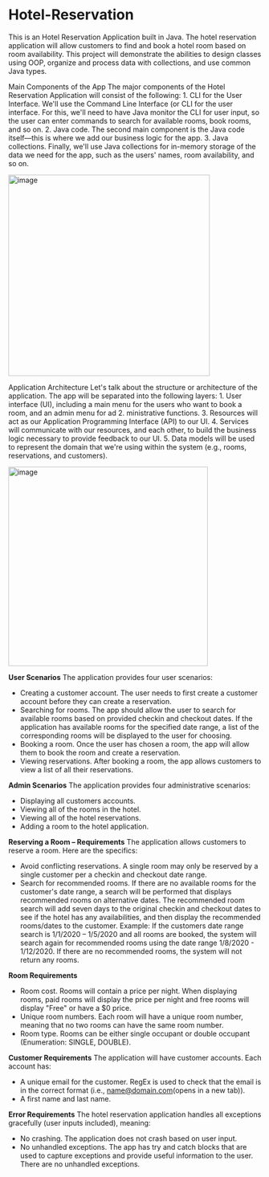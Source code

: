 # Hotel-Reservation
This is an Hotel Reservation Application built in Java. The hotel reservation application will allow customers to find and book a hotel room based on room availability. This project will demonstrate the abilities to design classes using OOP, organize and process data with collections, and use common Java types.

Main Components of the App
The major components of the Hotel Reservation Application will consist of the following:
	1. CLI for the User Interface. We'll use the Command Line Interface (or CLI for the user interface. For this, we'll need to have Java monitor the CLI for user input, so the user can enter commands to search for available rooms, book rooms, and so on.
	2. Java code. The second main component is the Java code itself—this is where we add our business logic for the app.
	3. Java collections. Finally, we'll use Java collections for in-memory storage of the data we need for the app, such as the users' names, room availability, and so on.

<img width="401" alt="image" src="https://github.com/JingyanPeng/Hotel-Reservation/assets/98308172/95d2d261-927e-4c8b-8d8f-ab8afdd0742b">


Application Architecture
Let's talk about the structure or architecture of the application. The app will be separated into the following layers:
	1. User interface (UI), including a main menu for the users who want to book a room, and an admin menu for ad
	2. ministrative functions.
	3. Resources will act as our Application Programming Interface (API) to our UI.
	4. Services will communicate with our resources, and each other, to build the business logic necessary to provide feedback to our UI.
	5. Data models will be used to represent the domain that we're using within the system (e.g., rooms, reservations, and customers).

<img width="397" alt="image" src="https://github.com/JingyanPeng/Hotel-Reservation/assets/98308172/853ab774-a562-4ec5-afa9-2225139519d9">


**User Scenarios**
The application provides four user scenarios:
  - Creating a customer account. The user needs to first create a customer account before they can create a reservation.
  - Searching for rooms. The app should allow the user to search for available rooms based on provided checkin and checkout dates. If the application has available rooms for the specified date range, a list of the corresponding rooms will be displayed to the user for choosing.
  - Booking a room. Once the user has chosen a room, the app will allow them to book the room and create a reservation.
  - Viewing reservations. After booking a room, the app allows customers to view a list of all their reservations.

**Admin Scenarios**
The application provides four administrative scenarios:
  - Displaying all customers accounts.
  - Viewing all of the rooms in the hotel.
  - Viewing all of the hotel reservations.
  - Adding a room to the hotel application.

**Reserving a Room – Requirements**
The application allows customers to reserve a room. Here are the specifics:
  - Avoid conflicting reservations. A single room may only be reserved by a single customer per a checkin and checkout date range.
  - Search for recommended rooms. If there are no available rooms for the customer's date range, a search will be performed that displays recommended rooms on alternative dates. The recommended room search will add seven days to the original checkin and checkout dates to see if the hotel has any availabilities, and then display the recommended rooms/dates to the customer.
    Example: If the customers date range search is 1/1/2020 – 1/5/2020 and all rooms are booked, the system will search again for recommended rooms using the date range 1/8/2020 - 1/12/2020. If there are no recommended rooms, the system will not return any rooms.

**Room Requirements**
  - Room cost. Rooms will contain a price per night. When displaying rooms, paid rooms will display the price per night and free rooms will display "Free" or have a $0 price.
  - Unique room numbers. Each room will have a unique room number, meaning that no two rooms can have the same room number.
  - Room type. Rooms can be either single occupant or double occupant (Enumeration: SINGLE, DOUBLE).

**Customer Requirements**
The application will have customer accounts. Each account has:
  - A unique email for the customer. RegEx is used to check that the email is in the correct format (i.e., name@domain.com(opens in a new tab)).
  - A first name and last name.

**Error Requirements**
The hotel reservation application handles all exceptions gracefully (user inputs included), meaning:
  - No crashing. The application does not crash based on user input.
  - No unhandled exceptions. The app has try and catch blocks that are used to capture exceptions and provide useful information to the user. There are no unhandled exceptions.
